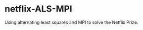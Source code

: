 netflix-ALS-MPI
===============

Using alternating least squares and MPI to solve the Netflix Prize.
